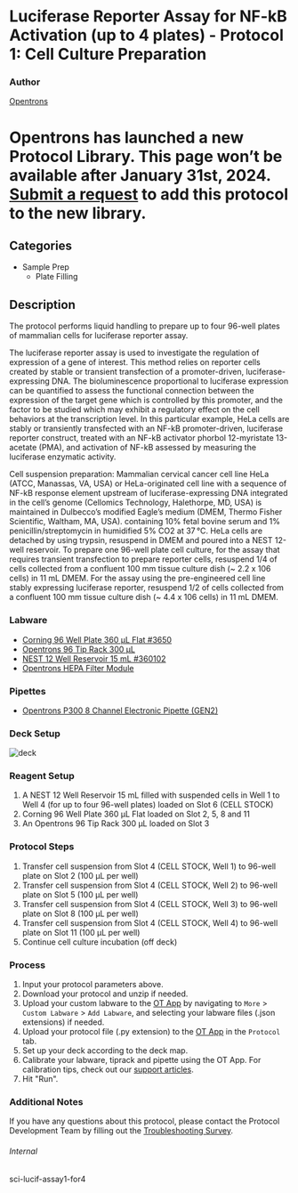 # Luciferase Reporter Assay for NF-kB Activation (up to 4 plates) - Protocol 1: Cell Culture Preparation


### Author
[Opentrons](https://opentrons.com/)



# Opentrons has launched a new Protocol Library. This page won’t be available after January 31st, 2024. [Submit a request](https://docs.google.com/forms/d/e/1FAIpQLSdYYp9QCKow4nn0KlCVsMS3HX0eJ0N9O7-erajKvcpT0lWbSg/viewform) to add this protocol to the new library.

## Categories
* Sample Prep
	* Plate Filling


## Description
The protocol performs liquid handling to prepare up to four 96-well plates of mammalian cells for luciferase reporter assay.

The luciferase reporter assay is used to investigate the regulation of expression of a gene of interest. This method relies on reporter cells created by stable or transient transfection of a promoter-driven, luciferase-expressing DNA. The bioluminescence proportional to luciferase expression can be quantified to assess the functional connection between the expression of the target gene which is controlled by this promoter, and the factor to be studied which may exhibit a regulatory effect on the cell behaviors at the transcription level. In this particular example, HeLa cells are stably or transiently transfected with an NF-kB promoter-driven, luciferase reporter construct, treated with an NF-kB activator phorbol 12-myristate 13-acetate (PMA), and activation of NF-kB assessed by measuring the luciferase enzymatic activity.

Cell suspension preparation:
Mammalian cervical cancer cell line HeLa (ATCC, Manassas, VA, USA) or HeLa-originated cell line with a sequence of NF-kB response element upstream of luciferase-expressing DNA integrated in the cell’s genome (Cellomics Technology, Halethorpe, MD, USA) is maintained in Dulbecco’s modified Eagle’s medium (DMEM, Thermo Fisher Scientific, Waltham, MA, USA). containing 10% fetal bovine serum and 1% penicillin/streptomycin in humidified 5% CO2 at 37 °C. HeLa cells are detached by using trypsin, resuspend in DMEM and poured into a NEST 12-well reservoir. To prepare one 96-well plate cell culture, for the assay that requires transient transfection to prepare reporter cells, resuspend 1/4 of cells collected from a confluent 100 mm tissue culture dish (~ 2.2 x 106 cells) in 11 mL DMEM. For the assay using the pre-engineered cell line stably expressing luciferase reporter, resuspend 1/2 of cells collected from a confluent 100 mm tissue culture dish (~ 4.4 x 106 cells) in 11 mL DMEM.



### Labware
* [Corning 96 Well Plate 360 µL Flat #3650](https://ecatalog.corning.com/life-sciences/b2c/US/en/Microplates/Assay-Microplates/96-Well-Microplates/Corning%C2%AE-96-well-Solid-Black-and-White-Polystyrene-Microplates/p/corning96WellSolidBlackAndWhitePolystyreneMicroplates)
* [Opentrons 96 Tip Rack 300 µL](https://shop.opentrons.com/collections/opentrons-tips/products/opentrons-300ul-tips)
* [NEST 12 Well Reservoir 15 mL #360102](http://www.cell-nest.com/page94?_l=en&product_id=102)
* [Opentrons HEPA Filter Module](https://opentrons.com/products/modules/hepa/)


### Pipettes
* [Opentrons P300 8 Channel Electronic Pipette (GEN2)](https://shop.opentrons.com/8-channel-electronic-pipette/)


### Deck Setup
![deck](https://opentrons-protocol-library-website.s3.amazonaws.com/custom-README-images/sci-lucif-assay1-for4/deck.png)


### Reagent Setup

1. A NEST 12 Well Reservoir 15 mL filled with suspended cells in Well 1 to Well 4 (for up to four 96-well plates) loaded on Slot 6 (CELL STOCK)
2. Corning 96 Well Plate 360 µL Flat loaded on Slot 2, 5, 8 and 11
3. An Opentrons 96 Tip Rack 300 µL loaded on Slot 3


### Protocol Steps
1. Transfer cell suspension from Slot 4 (CELL STOCK, Well 1) to 96-well plate on Slot 2 (100 µL per well)
2. Transfer cell suspension from Slot 4 (CELL STOCK, Well 2) to 96-well plate on Slot 5 (100 µL per well)
3. Transfer cell suspension from Slot 4 (CELL STOCK, Well 3) to 96-well plate on Slot 8 (100 µL per well)
4. Transfer cell suspension from Slot 4 (CELL STOCK, Well 4) to 96-well plate on Slot 11 (100 µL per well)
5. Continue cell culture incubation (off deck)


### Process
1. Input your protocol parameters above.
2. Download your protocol and unzip if needed.
3. Upload your custom labware to the [OT App](https://opentrons.com/ot-app) by navigating to `More` > `Custom Labware` > `Add Labware`, and selecting your labware files (.json extensions) if needed.
4. Upload your protocol file (.py extension) to the [OT App](https://opentrons.com/ot-app) in the `Protocol` tab.
5. Set up your deck according to the deck map.
6. Calibrate your labware, tiprack and pipette using the OT App. For calibration tips, check out our [support articles](https://support.opentrons.com/en/collections/1559720-guide-for-getting-started-with-the-ot-2).
7. Hit "Run".


### Additional Notes
If you have any questions about this protocol, please contact the Protocol Development Team by filling out the [Troubleshooting Survey](https://protocol-troubleshooting.paperform.co/).


###### Internal
sci-lucif-assay1-for4
